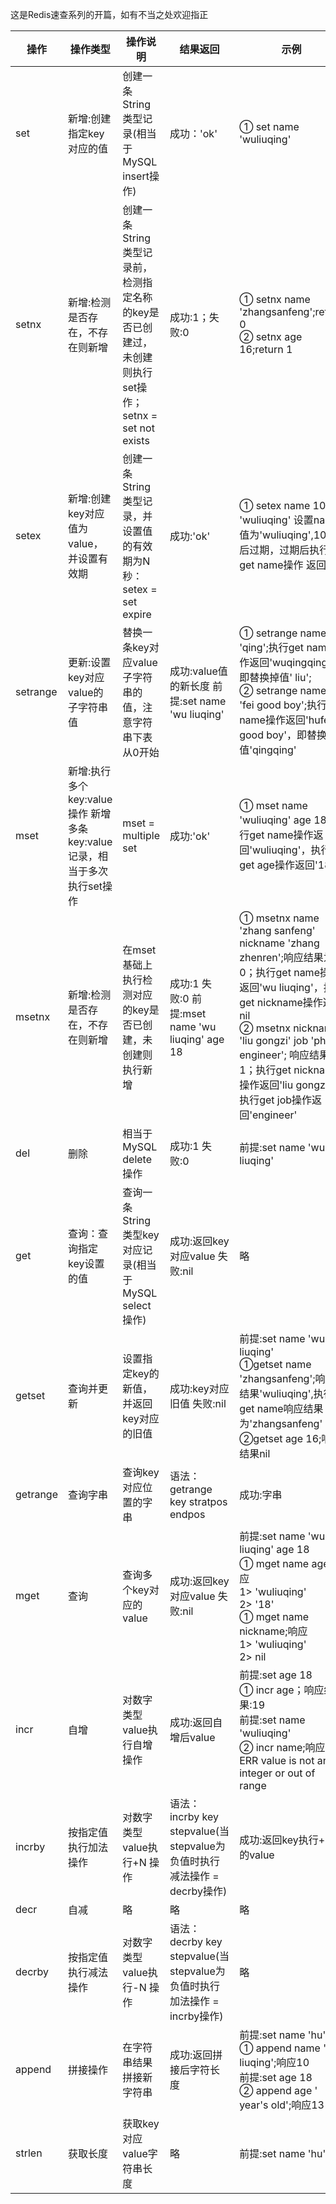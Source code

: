 这是Redis速查系列的开篇，如有不当之处欢迎指正

操作 | 操作类型  |  操作说明  |  结果返回  |  示例
-|-|-|-|-
set | 新增:创建指定key对应的值 |  创建一条String类型记录(相当于MySQL insert操作)  |  成功：'ok' | ① set name 'wuliuqing'
setnx |   新增:检测是否存在，不存在则新增   |  创建一条String类型记录前，检测指定名称的key是否已创建过，未创建则执行set操作；setnx = set not exists | 成功:1；失败:0  |  ① setnx name 'zhangsanfeng';return 0 <br/> ② setnx age 16;return 1
setex  |  新增:创建key对应值为value，并设置有效期  |   创建一条String类型记录，并设置值的有效期为N秒：setex = set expire  |  成功:'ok' | ① setex name 10 'wuliuqing'  设置name值为'wuliuqing',10秒后过期，过期后执行get name操作 返回nil
setrange  |   更新:设置key对应value的子字符串值 |   替换一条key对应value子字符串的值，注意字符串下表从0开始    | 成功:value值的新长度   前提:set name 'wu liuqing' | ① setrange name 2 'qing';执行get name操作返回'wuqingqing'，即替换掉值' liu'; <br/>② setrange name 2 'fei good boy';执行get name操作返回'hufei good boy'，即替换值'qingqing'
mset | 新增:执行多个 key:value操作 新增多条key:value记录，相当于多次执行set操作 | mset = multiple set |  成功:'ok' | ① mset name 'wuliuqing' age 18  执行get name操作返回'wuliuqing'，执行get age操作返回'18'
msetnx |  新增:检测是否存在，不存在则新增  |   在mset基础上执行检测对应的key是否已创建，未创建则执行新增  |   成功:1 失败:0    前提:mset name 'wu liuqing' age 18 | ① msetnx name 'zhang sanfeng' nickname 'zhang zhenren';响应结果为0；执行get name操作返回'wu liuqing'，执行get nickname操作返回nil <br/>② msetnx nickname 'liu gongzi' job 'php engineer'; 响应结果为1；执行get nickname操作返回'liu gongzi'，执行get job操作返回'engineer'
del | 删除  | 相当于MySQL delete操作   | 成功:1 失败:0   |  前提:set name 'wu liuqing' | del name
get | 查询：查询指定key设置的值  | 查询一条String类型key对应记录(相当于MySQL select操作)  | 成功:返回key对应value 失败:nil  | 略
getset  | 查询并更新  |  设置指定key的新值，并返回key对应的旧值 |  成功:key对应旧值 失败:nil  | 前提:set name 'wu liuqing'<br/>①getset name 'zhangsanfeng';响应结果'wuliuqing',执行get name响应结果为'zhangsanfeng'<br/>②getset age 16;响应结果nil
getrange   |  查询字串   |  查询key对应位置的字串 | 语法：getrange key stratpos endpos | 成功:字串  |  前提:set name 'wu liuqing'<br/>① getrange name 3 -1；响应liuqing<br/>② getrange name 3 5; 响应liu
mget |    查询 |  查询多个key对应的value | 成功:返回key对应value 失败:nil |  前提:set name 'wu liuqing' age 18<br/> ① mget name age;响应<br/> 1> 'wuliuqing'<br/> 2> '18'<br/> ① mget name nickname;响应<br/> 1> 'wuliuqing'<br/> 2> nil<br/>
incr | 自增  | 对数字类型value执行自增操作  |   成功:返回自增后value  |  前提:set age 18 <br/> ① incr age；响应结果:19 <br/> 前提:set name 'wuliuqing' <br/> ② incr name;响应： <br/> ERR value is not an integer or out of range
incrby |  按指定值执行加法操作 |  对数字类型value执行+N 操作 | 语法：incrby key stepvalue(当stepvalue为负值时执行减法操作 = decrby操作)  |   成功:返回key执行+N后的value | 前提:set age 18 <br/> ① incrby age 2;响应20 <br/> ② incrby age -5; 响应15
decr  |   自减  | 略 |   略 |   略
decrby  | 按指定值执行减法操作  | 对数字类型value执行-N 操作 | 语法：decrby key stepvalue(当stepvalue为负值时执行加法操作 = incrby操作) |    略  |  前提:set age 18 <br/> ① decrby age 2;响应16 <br/> ② incrby age -4; 响应20
append  | 拼接操作   |  在字符串结果拼接新字符串   |  成功:返回拼接后字符长度    | 前提:set name 'hu'<br/> ① append name ' liuqing';响应10<br/> 前提:set age 18<br/> ② append age ' year's old';响应13
strlen  | 获取长度    | 获取key对应value字符串长度   | 略 |   前提:set name 'hu' | ① strlen name;响应9